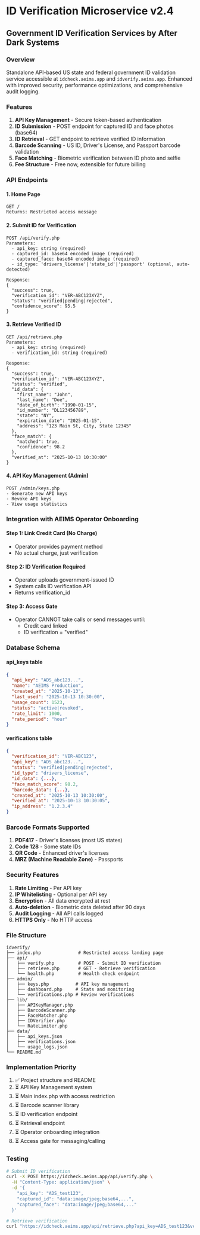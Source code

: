 # ID Verification Microservice v2.4
## Government ID Verification Services by After Dark Systems

### Overview
Standalone API-based US state and federal government ID validation service accessible at `idcheck.aeims.app` and `idverify.aeims.app`. Enhanced with improved security, performance optimizations, and comprehensive audit logging.

### Features
1. **API Key Management** - Secure token-based authentication
2. **ID Submission** - POST endpoint for captured ID and face photos (base64)
3. **ID Retrieval** - GET endpoint to retrieve verified ID information
4. **Barcode Scanning** - US ID, Driver's License, and Passport barcode validation
5. **Face Matching** - Biometric verification between ID photo and selfie
6. **Fee Structure** - Free now, extensible for future billing

### API Endpoints

#### 1. Home Page
```
GET /
Returns: Restricted access message
```

#### 2. Submit ID for Verification
```
POST /api/verify.php
Parameters:
  - api_key: string (required)
  - captured_id: base64 encoded image (required)
  - captured_face: base64 encoded image (required)
  - id_type: 'drivers_license'|'state_id'|'passport' (optional, auto-detected)

Response:
{
  "success": true,
  "verification_id": "VER-ABC123XYZ",
  "status": "verified|pending|rejected",
  "confidence_score": 95.5
}
```

#### 3. Retrieve Verified ID
```
GET /api/retrieve.php
Parameters:
  - api_key: string (required)
  - verification_id: string (required)

Response:
{
  "success": true,
  "verification_id": "VER-ABC123XYZ",
  "status": "verified",
  "id_data": {
    "first_name": "John",
    "last_name": "Doe",
    "date_of_birth": "1990-01-15",
    "id_number": "DL123456789",
    "state": "NY",
    "expiration_date": "2025-01-15",
    "address": "123 Main St, City, State 12345"
  },
  "face_match": {
    "matched": true,
    "confidence": 98.2
  },
  "verified_at": "2025-10-13 10:30:00"
}
```

#### 4. API Key Management (Admin)
```
POST /admin/keys.php
- Generate new API keys
- Revoke API keys
- View usage statistics
```

### Integration with AEIMS Operator Onboarding

#### Step 1: Link Credit Card (No Charge)
- Operator provides payment method
- No actual charge, just verification

#### Step 2: ID Verification Required
- Operator uploads government-issued ID
- System calls ID verification API
- Returns verification_id

#### Step 3: Access Gate
- Operator CANNOT take calls or send messages until:
  - Credit card linked
  - ID verification = "verified"

### Database Schema

#### api_keys table
```json
{
  "api_key": "ADS_abc123...",
  "name": "AEIMS Production",
  "created_at": "2025-10-13",
  "last_used": "2025-10-13 10:30:00",
  "usage_count": 1523,
  "status": "active|revoked",
  "rate_limit": 1000,
  "rate_period": "hour"
}
```

#### verifications table
```json
{
  "verification_id": "VER-ABC123",
  "api_key": "ADS_abc123...",
  "status": "verified|pending|rejected",
  "id_type": "drivers_license",
  "id_data": {...},
  "face_match_score": 98.2,
  "barcode_data": {...},
  "created_at": "2025-10-13 10:30:00",
  "verified_at": "2025-10-13 10:30:05",
  "ip_address": "1.2.3.4"
}
```

### Barcode Formats Supported

1. **PDF417** - Driver's licenses (most US states)
2. **Code 128** - Some state IDs
3. **QR Code** - Enhanced driver's licenses
4. **MRZ (Machine Readable Zone)** - Passports

### Security Features

1. **Rate Limiting** - Per API key
2. **IP Whitelisting** - Optional per API key
3. **Encryption** - All data encrypted at rest
4. **Auto-deletion** - Biometric data deleted after 90 days
5. **Audit Logging** - All API calls logged
6. **HTTPS Only** - No HTTP access

### File Structure
```
idverify/
├── index.php              # Restricted access landing page
├── api/
│   ├── verify.php         # POST - Submit ID verification
│   ├── retrieve.php       # GET - Retrieve verification
│   └── health.php         # Health check endpoint
├── admin/
│   ├── keys.php          # API key management
│   ├── dashboard.php     # Stats and monitoring
│   └── verifications.php # Review verifications
├── lib/
│   ├── APIKeyManager.php
│   ├── BarcodeScanner.php
│   ├── FaceMatcher.php
│   ├── IDVerifier.php
│   └── RateLimiter.php
├── data/
│   ├── api_keys.json
│   ├── verifications.json
│   └── usage_logs.json
└── README.md
```

### Implementation Priority
1. ✅ Project structure and README
2. ⏳ API Key Management system
3. ⏳ Main index.php with access restriction
4. ⏳ Barcode scanner library
5. ⏳ ID verification endpoint
6. ⏳ Retrieval endpoint
7. ⏳ Operator onboarding integration
8. ⏳ Access gate for messaging/calling

### Testing
```bash
# Submit ID verification
curl -X POST https://idcheck.aeims.app/api/verify.php \
  -H "Content-Type: application/json" \
  -d '{
    "api_key": "ADS_test123",
    "captured_id": "data:image/jpeg;base64,...",
    "captured_face": "data:image/jpeg;base64,..."
  }'

# Retrieve verification
curl "https://idcheck.aeims.app/api/retrieve.php?api_key=ADS_test123&verification_id=VER-ABC123"
```
